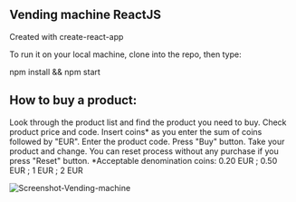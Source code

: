 Vending machine ReactJS
---

Created with create-react-app

To run it on your local machine, clone into the repo, then type:

npm install && npm start

How to buy a product:
---
Look through the product list and find the product you need to buy.
Check product price and code.
Insert coins* as you enter the sum of coins followed by "EUR".
Enter the product code.
Press "Buy" button.
Take your product and change.
You can reset process without any purchase if you press "Reset" button.
*Acceptable denomination coins: 0.20 EUR ; 0.50 EUR ; 1 EUR ; 2 EUR

![Screenshot-Vending-machine](https://github.com/elitsaeli14/react-vending-machine/assets/22768285/76f3e1d8-439d-47e8-9922-3311b241b4a0)
